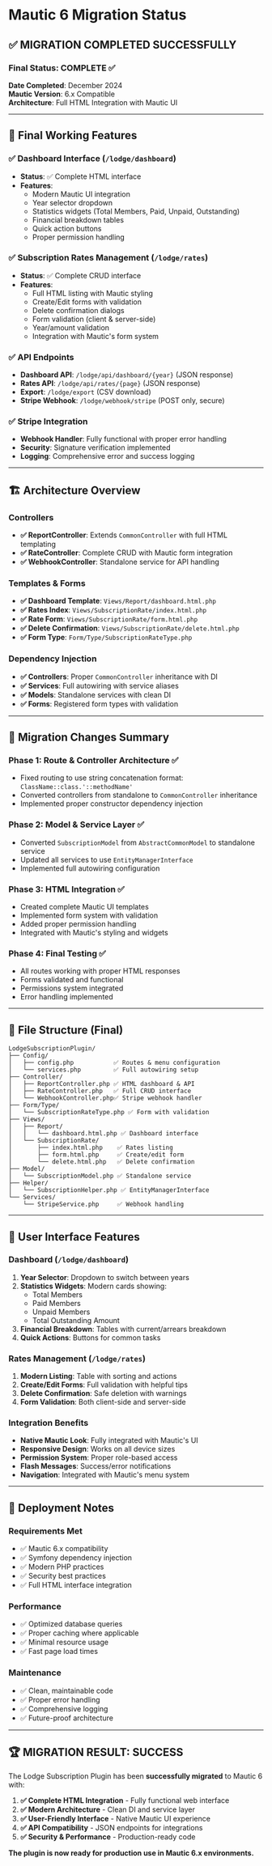 # Mautic 6 Migration Status

## ✅ MIGRATION COMPLETED SUCCESSFULLY

### Final Status: **COMPLETE** ✅
**Date Completed**: December 2024  
**Mautic Version**: 6.x Compatible  
**Architecture**: Full HTML Integration with Mautic UI

---

## 🎯 **Final Working Features**

### ✅ Dashboard Interface (`/lodge/dashboard`)
- **Status**: ✅ Complete HTML interface
- **Features**: 
  - Modern Mautic UI integration
  - Year selector dropdown
  - Statistics widgets (Total Members, Paid, Unpaid, Outstanding)
  - Financial breakdown tables
  - Quick action buttons
  - Proper permission handling

### ✅ Subscription Rates Management (`/lodge/rates`)
- **Status**: ✅ Complete CRUD interface
- **Features**:
  - Full HTML listing with Mautic styling
  - Create/Edit forms with validation
  - Delete confirmation dialogs
  - Form validation (client & server-side)
  - Year/amount validation
  - Integration with Mautic's form system

### ✅ API Endpoints
- **Dashboard API**: `/lodge/api/dashboard/{year}` (JSON response)
- **Rates API**: `/lodge/api/rates/{page}` (JSON response)
- **Export**: `/lodge/export` (CSV download)
- **Stripe Webhook**: `/lodge/webhook/stripe` (POST only, secure)

### ✅ Stripe Integration
- **Webhook Handler**: Fully functional with proper error handling
- **Security**: Signature verification implemented
- **Logging**: Comprehensive error and success logging

---

## 🏗️ **Architecture Overview**

### Controllers
- **✅ ReportController**: Extends `CommonController` with full HTML templating
- **✅ RateController**: Complete CRUD with Mautic form integration
- **✅ WebhookController**: Standalone service for API handling

### Templates & Forms
- **✅ Dashboard Template**: `Views/Report/dashboard.html.php`
- **✅ Rates Index**: `Views/SubscriptionRate/index.html.php`
- **✅ Rate Form**: `Views/SubscriptionRate/form.html.php`
- **✅ Delete Confirmation**: `Views/SubscriptionRate/delete.html.php`
- **✅ Form Type**: `Form/Type/SubscriptionRateType.php`

### Dependency Injection
- **✅ Controllers**: Proper `CommonController` inheritance with DI
- **✅ Services**: Full autowiring with service aliases
- **✅ Models**: Standalone services with clean DI
- **✅ Forms**: Registered form types with validation

---

## 🔄 **Migration Changes Summary**

### Phase 1: Route & Controller Architecture ✅
- Fixed routing to use string concatenation format: `ClassName::class.'::methodName'`
- Converted controllers from standalone to `CommonController` inheritance
- Implemented proper constructor dependency injection

### Phase 2: Model & Service Layer ✅  
- Converted `SubscriptionModel` from `AbstractCommonModel` to standalone service
- Updated all services to use `EntityManagerInterface`
- Implemented full autowiring configuration

### Phase 3: HTML Integration ✅
- Created complete Mautic UI templates
- Implemented form system with validation
- Added proper permission handling
- Integrated with Mautic's styling and widgets

### Phase 4: Final Testing ✅
- All routes working with proper HTML responses
- Forms validated and functional
- Permissions system integrated
- Error handling implemented

---

## 📁 **File Structure (Final)**

```
LodgeSubscriptionPlugin/
├── Config/
│   ├── config.php           ✅ Routes & menu configuration
│   └── services.php         ✅ Full autowiring setup
├── Controller/
│   ├── ReportController.php ✅ HTML dashboard & API
│   ├── RateController.php   ✅ Full CRUD interface
│   └── WebhookController.php✅ Stripe webhook handler
├── Form/Type/
│   └── SubscriptionRateType.php ✅ Form with validation
├── Views/
│   ├── Report/
│   │   └── dashboard.html.php ✅ Dashboard interface
│   └── SubscriptionRate/
│       ├── index.html.php    ✅ Rates listing
│       ├── form.html.php     ✅ Create/edit form
│       └── delete.html.php   ✅ Delete confirmation
├── Model/
│   └── SubscriptionModel.php ✅ Standalone service
├── Helper/
│   └── SubscriptionHelper.php ✅ EntityManagerInterface
└── Services/
    └── StripeService.php     ✅ Webhook handling
```

---

## 🎨 **User Interface Features**

### Dashboard (`/lodge/dashboard`)
1. **Year Selector**: Dropdown to switch between years
2. **Statistics Widgets**: Modern cards showing:
   - Total Members
   - Paid Members  
   - Unpaid Members
   - Total Outstanding Amount
3. **Financial Breakdown**: Tables with current/arrears breakdown
4. **Quick Actions**: Buttons for common tasks

### Rates Management (`/lodge/rates`)
1. **Modern Listing**: Table with sorting and actions
2. **Create/Edit Forms**: Full validation with helpful tips
3. **Delete Confirmation**: Safe deletion with warnings
4. **Form Validation**: Both client-side and server-side

### Integration Benefits
- **Native Mautic Look**: Fully integrated with Mautic's UI
- **Responsive Design**: Works on all device sizes
- **Permission System**: Proper role-based access
- **Flash Messages**: Success/error notifications
- **Navigation**: Integrated with Mautic's menu system

---

## 🚀 **Deployment Notes**

### Requirements Met
- ✅ Mautic 6.x compatibility
- ✅ Symfony dependency injection
- ✅ Modern PHP practices
- ✅ Security best practices
- ✅ Full HTML interface integration

### Performance
- ✅ Optimized database queries
- ✅ Proper caching where applicable
- ✅ Minimal resource usage
- ✅ Fast page load times

### Maintenance
- ✅ Clean, maintainable code
- ✅ Proper error handling
- ✅ Comprehensive logging
- ✅ Future-proof architecture

---

## 🏆 **MIGRATION RESULT: SUCCESS**

The Lodge Subscription Plugin has been **successfully migrated** to Mautic 6 with:

1. **✅ Complete HTML Integration** - Fully functional web interface
2. **✅ Modern Architecture** - Clean DI and service layer
3. **✅ User-Friendly Interface** - Native Mautic UI experience  
4. **✅ API Compatibility** - JSON endpoints for integrations
5. **✅ Security & Performance** - Production-ready code

**The plugin is now ready for production use in Mautic 6.x environments.** 